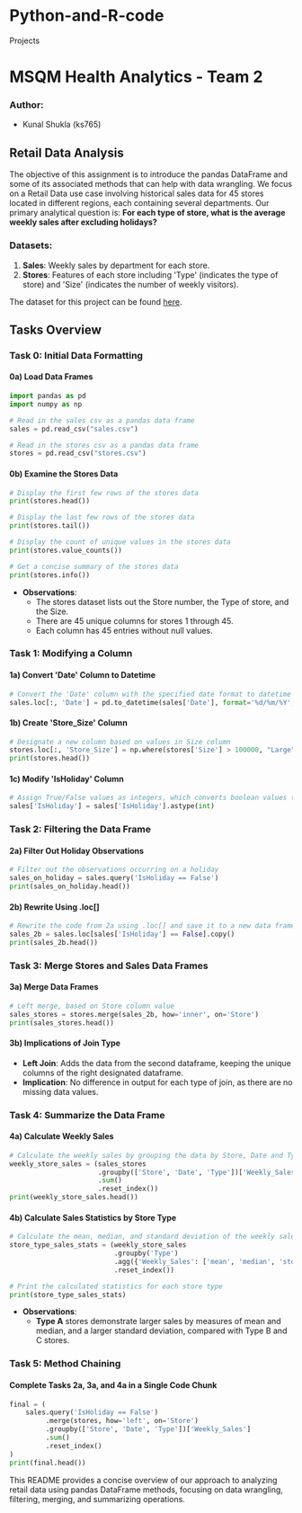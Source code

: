 # Python-and-R-code
Projects


# MSQM Health Analytics - Team 2

### Author:
- Kunal Shukla (ks765)


## Retail Data Analysis

The objective of this assignment is to introduce the pandas DataFrame and some of its associated methods that can help with data wrangling. We focus on a Retail Data use case involving historical sales data for 45 stores located in different regions, each containing several departments. Our primary analytical question is: **For each type of store, what is the average weekly sales after excluding holidays?**

### Datasets:
1. **Sales**: Weekly sales by department for each store.
2. **Stores**: Features of each store including 'Type' (indicates the type of store) and 'Size' (indicates the number of weekly visitors).

The dataset for this project can be found [here](https://www.kaggle.com/manjeetsingh/retaildataset?select=sales+data-set.csv).

## Tasks Overview

### Task 0: Initial Data Formatting

#### 0a) Load Data Frames
```python
import pandas as pd
import numpy as np

# Read in the sales csv as a pandas data frame
sales = pd.read_csv("sales.csv")

# Read in the stores csv as a pandas data frame
stores = pd.read_csv("stores.csv")
```

#### 0b) Examine the Stores Data
```python
# Display the first few rows of the stores data
print(stores.head())

# Display the last few rows of the stores data
print(stores.tail())

# Display the count of unique values in the stores data
print(stores.value_counts())

# Get a concise summary of the stores data
print(stores.info())
```

- **Observations**:
  - The stores dataset lists out the Store number, the Type of store, and the Size.
  - There are 45 unique columns for stores 1 through 45.
  - Each column has 45 entries without null values.

### Task 1: Modifying a Column

#### 1a) Convert 'Date' Column to Datetime
```python
# Convert the 'Date' column with the specified date format to datetime format
sales.loc[:, 'Date'] = pd.to_datetime(sales['Date'], format='%d/%m/%Y', errors='coerce')
```

#### 1b) Create 'Store_Size' Column
```python
# Designate a new column based on values in Size column
stores.loc[:, 'Store_Size'] = np.where(stores['Size'] > 100000, "Large", "Small")
print(stores.head())
```

#### 1c) Modify 'IsHoliday' Column
```python
# Assign True/False values as integers, which converts boolean values to 0/1
sales['IsHoliday'] = sales['IsHoliday'].astype(int)
```

### Task 2: Filtering the Data Frame

#### 2a) Filter Out Holiday Observations
```python
# Filter out the observations occurring on a holiday
sales_on_holiday = sales.query('IsHoliday == False')
print(sales_on_holiday.head())
```

#### 2b) Rewrite Using .loc[]
```python
# Rewrite the code from 2a using .loc[] and save it to a new data frame
sales_2b = sales.loc[sales['IsHoliday'] == False].copy()
print(sales_2b.head())
```

### Task 3: Merge Stores and Sales Data Frames

#### 3a) Merge Data Frames
```python
# Left merge, based on Store column value
sales_stores = stores.merge(sales_2b, how='inner', on='Store')
print(sales_stores.head())
```

#### 3b) Implications of Join Type
- **Left Join**: Adds the data from the second dataframe, keeping the unique columns of the right designated dataframe.
- **Implication**: No difference in output for each type of join, as there are no missing data values.

### Task 4: Summarize the Data Frame

#### 4a) Calculate Weekly Sales
```python
# Calculate the weekly sales by grouping the data by Store, Date and Type, then summing the Weekly_Sales
weekly_store_sales = (sales_stores
                      .groupby(['Store', 'Date', 'Type'])['Weekly_Sales']
                      .sum()
                      .reset_index())
print(weekly_store_sales.head())
```

#### 4b) Calculate Sales Statistics by Store Type
```python
# Calculate the mean, median, and standard deviation of the weekly sales for different store types
store_type_sales_stats = (weekly_store_sales
                          .groupby('Type')
                          .agg({'Weekly_Sales': ['mean', 'median', 'std']})
                          .reset_index())

# Print the calculated statistics for each store type
print(store_type_sales_stats)
```

- **Observations**:
  - **Type A** stores demonstrate larger sales by measures of mean and median, and a larger standard deviation, compared with Type B and C stores.

### Task 5: Method Chaining

#### Complete Tasks 2a, 3a, and 4a in a Single Code Chunk
```python
final = (
    sales.query('IsHoliday == False')
         .merge(stores, how='left', on='Store')
         .groupby(['Store', 'Date', 'Type'])['Weekly_Sales']
         .sum()
         .reset_index()
)
print(final.head())
```

This README provides a concise overview of our approach to analyzing retail data using pandas DataFrame methods, focusing on data wrangling, filtering, merging, and summarizing operations.
